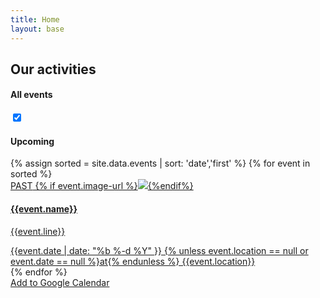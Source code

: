 ```yaml
---
title: Home
layout: base
---
```



<section class="events">
    <div class="container">
        <div class="row">
            <h2 class="text-center white-text">Our activities</h2>
        </div>
        <div class="row">
            <div class="col-xs-12 col-sm-12 col-md-12 col-lg-12 events-switch">
                <div class="col-xs-4 col-sm-5 col-md-5 col-lg-5 right">
                    <h4 class="label-text">All events</h4>
                </div>
                <div class="col-xs-4 col-sm-2 col-md-2 col-lg-2 center">
                    <label class="switch">
                        <input id="event-slider" type="checkbox" checked>
                        <span class="slider round"></span>
                    </label>
                </div>
                <div class="col-xs-4 col-sm-5 col-md-5 col-lg-5 left">
                    <h4 class="label-text">Upcoming</h4>
                </div>
            </div>
        </div>
        <div class="row">
            {% assign sorted = site.data.events | sort: 'date','first' %}
            {% for event in sorted %}               
                <div class="col-sm-6 col-md-4 ">
                    <a {% unless event.url == null %} href="{{event.url}}" {% endunless %} target="_blank" class="event-url">
                        <div class="panel panel-default ">
                            <div class="panel-heading">
                                <span class="past-text">PAST</span>
                                {% if event.image-url %}<img class="img-responsive {% unless event.light_background == null %}light_background{% endunless %}" src="{{event.image-url}}">{%endif%}
                                <h4 class="{% unless event.light_background == null %}light_background{% endunless %}" >{{event.name}}</h4>
                            </div>
                            <div class="panel-body event" data-date="{{ event.date }}">                                
                                <p>{{event.line}}</p>
                            </div>
                            <div class="panel-footer">
                                {{event.date |  date: "%b %-d %Y" }} {% unless event.location == null or event.date == null  %}at{% endunless %} {{event.location}}
                            </div>
                        </div>
                    </a>
                </div>
            {% endfor %}
        </div>
        <div class="row text-center margin-top margin-bottom">
            <a class="btn btn-accent calendar" href="https://calendar.google.com/calendar/r?cid=webcal://{{ site.domain }}/calendars/events.ics" target="_blank">Add to Google Calendar</a>
        </div>
    </div>
</section>
